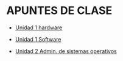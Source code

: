 # APUNTES DE CLASE  
- [Unidad 1 hardware](UD1_hw/Readme.md)  

- [Unidad 1 Software](UD1_Soft/Readme.md)  

- [Unidad 2 Admin. de sistemas operativos](UD3/Readme.md)